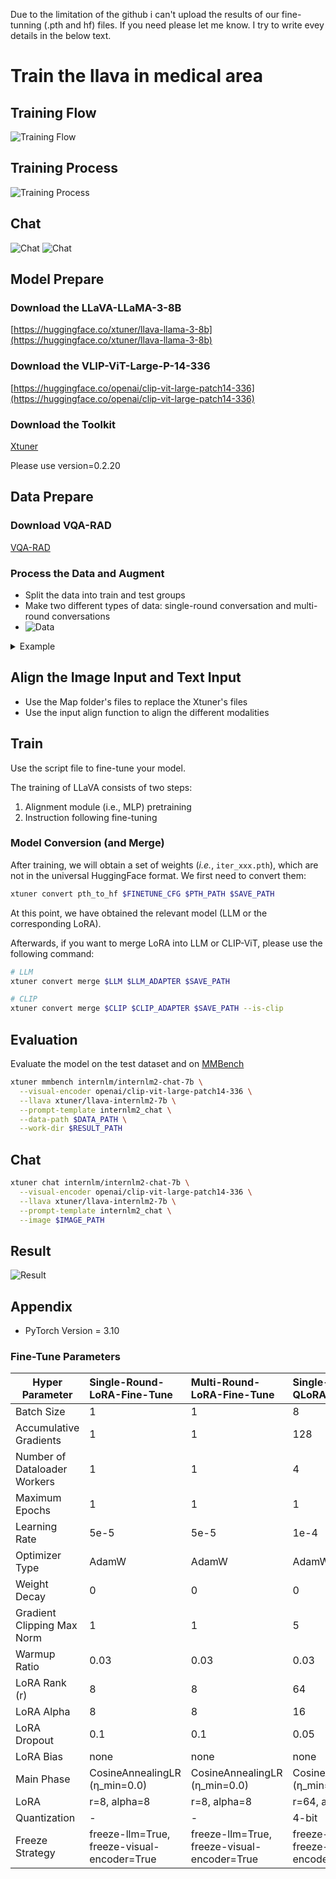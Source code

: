 Due to the limitation of the github i can't upload the results of our fine-tunning (.pth and hf) files.
If you need please let me know.
I try to write evey details in the below text.
# Train the llava in medical area


## Training Flow
![Training Flow](./flow.png)

## Training Process
![Training Process](./train.jpg)

## Chat
![Chat](./chat.jpg)
![Chat](./chinese.jpg)

## Model Prepare

### Download the LLaVA-LLaMA-3-8B
[https://huggingface.co/xtuner/llava-llama-3-8b](https://huggingface.co/xtuner/llava-llama-3-8b)

### Download the VLIP-ViT-Large-P-14-336
[https://huggingface.co/openai/clip-vit-large-patch14-336](https://huggingface.co/openai/clip-vit-large-patch14-336)

### Download the Toolkit
[Xtuner](https://github.com/InternLM/xtuner/tree/main)

Please use version=0.2.20

## Data Prepare

### Download VQA-RAD
[VQA-RAD](https://huggingface.co/datasets/flaviagiammarino/vqa-rad)

### Process the Data and Augment
- Split the data into train and test groups
- Make two different types of data: single-round conversation and multi-round conversations
- ![Data](./dataformat.png)

<details>
<summary>Example</summary>

```json
[
  {
    "id": "000000033471",
    "image": "coco/train2017/000000033471.jpg",
    "conversations": [
      {
        "from": "human",
        "value": "<image>\nWhat are the colors of the bus in the image?"
      },
      {
        "from": "gpt",
        "value": "The bus in the image is white and red."
      },
      {
        "from": "human",
        "value": "What feature can be seen on the back of the bus?"
      },
      {
        "from": "gpt",
        "value": "The back of the bus features an advertisement."
      },
      {
        "from": "human",
        "value": "Is the bus driving down the street or pulled off to the side?"
      },
      {
        "from": "gpt",
        "value": "The bus is driving down the street, which is crowded with people and other vehicles."
      }
    ]
  },
  {
    "id": "000000052846",
    "image": "coco/train2017/000000052846.jpg",
    "conversations": [
      {
        "from": "human",
        "value": "<image>\nWhere is the cat positioned in the image?"
      },
      {
        "from": "gpt",
        "value": "The cat is positioned on top of the back of the couch in the living room."
      }
    ]
  }
]
```
</details>

## Align the Image Input and Text Input
- Use the Map folder's files to replace the Xtuner's files
- Use the input align function to align the different modalities

## Train
Use the script file to fine-tune your model.

The training of LLaVA consists of two steps:
1. Alignment module (i.e., MLP) pretraining
2. Instruction following fine-tuning

### Model Conversion (and Merge)

After training, we will obtain a set of weights (*i.e.*, `iter_xxx.pth`), which are not in the universal HuggingFace format. We first need to convert them:

```bash
xtuner convert pth_to_hf $FINETUNE_CFG $PTH_PATH $SAVE_PATH
```

At this point, we have obtained the relevant model (LLM or the corresponding LoRA).

Afterwards, if you want to merge LoRA into LLM or CLIP-ViT, please use the following command:

```bash
# LLM
xtuner convert merge $LLM $LLM_ADAPTER $SAVE_PATH

# CLIP
xtuner convert merge $CLIP $CLIP_ADAPTER $SAVE_PATH --is-clip
```

## Evaluation
Evaluate the model on the test dataset and on [MMBench](https://github.com/open-compass/MMBench)

```bash
xtuner mmbench internlm/internlm2-chat-7b \
  --visual-encoder openai/clip-vit-large-patch14-336 \
  --llava xtuner/llava-internlm2-7b \
  --prompt-template internlm2_chat \
  --data-path $DATA_PATH \
  --work-dir $RESULT_PATH
```

## Chat
```bash
xtuner chat internlm/internlm2-chat-7b \
  --visual-encoder openai/clip-vit-large-patch14-336 \
  --llava xtuner/llava-internlm2-7b \
  --prompt-template internlm2_chat \
  --image $IMAGE_PATH
```
## Result
![Result](./result.png)
## Appendix
- PyTorch Version = 3.10

### Fine-Tune Parameters

| Hyper Parameter | Single-Round-LoRA-Fine-Tune | Multi-Round-LoRA-Fine-Tune | Single-Round-QLoRA | Multi-Round-QLoRA | Single-Round-Freeze | Multi-Round-Freeze |
|----------------|:----------------------------|:----------------------------|:-------------------|:------------------|:-------------------|:-------------------|
| Batch Size | 1 | 1 | 8 | 8 | 8 | 8 |
| Accumulative Gradients | 1 | 1 | 128 | 128 | 2 | 2 |
| Number of Dataloader Workers | 1 | 1 | 4 | 4 | 4 | 4 |
| Maximum Epochs | 1 | 1 | 1 | 1 | 1 | 1 |
| Learning Rate | 5e-5 | 5e-5 | 1e-4 | 1e-4 | 5e-4 | 5e-4 |
| Optimizer Type | AdamW | AdamW | AdamW | AdamW | AdamW | AdamW |
| Weight Decay | 0 | 0 | 0 | 0 | 0 | 0 |
| Gradient Clipping Max Norm | 1 | 1 | 5 | 5 | 1 | 1 |
| Warmup Ratio | 0.03 | 0.03 | 0.03 | 0.03 | 0.03 | 0.03 |
| LoRA Rank (r) | 8 | 8 | 64 | 64 | - | - |
| LoRA Alpha | 8 | 8 | 16 | 16 | - | - |
| LoRA Dropout | 0.1 | 0.1 | 0.05 | 0.05 | - | - |
| LoRA Bias | none | none | none | none | none | none |
| Main Phase | CosineAnnealingLR (η_min=0.0) | CosineAnnealingLR (η_min=0.0) | CosineAnnealingLR (η_min=0.0) | CosineAnnealingLR (η_min=0.0) | CosineAnnealingLR (η_min=0.0) | CosineAnnealingLR (η_min=0.0) |
| LoRA | r=8, alpha=8 | r=8, alpha=8 | r=64, alpha=16 | r=64, alpha=16 | - | - |
| Quantization | - | - | 4-bit | 4-bit | - | - |
| Freeze Strategy | freeze-llm=True, freeze-visual-encoder=True | freeze-llm=True, freeze-visual-encoder=True | freeze-llm=True, freeze-visual-encoder=True | freeze-llm=True, freeze-visual-encoder=True | freeze-llm=True, freeze-visual-encoder=True | freeze-llm=True, freeze-visual-encoder=True |

